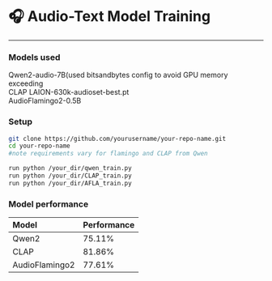 # 🎧 Audio-Text Model Training
---
### Models used
Qwen2-audio-7B(used bitsandbytes config to avoid GPU memory exceeding   
CLAP LAION-630k-audioset-best.pt  
AudioFlamingo2-0.5B

### Setup
```bash
git clone https://github.com/yourusername/your-repo-name.git
cd your-repo-name
#note requirements vary for flamingo and CLAP from Qwen
```
```bash
run python /your_dir/qwen_train.py
run python /your_dir/CLAP_train.py
run python /your_dir/AFLA_train.py
```
### Model performance
| Model | Performance |
|:------|:-------------|
| Qwen2 | 75.11% |
| CLAP  | 81.86% |
| AudioFlamingo2 | 77.61% |
